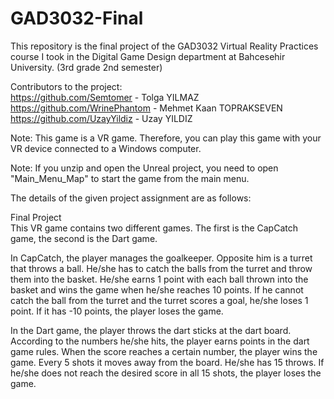 # GAD3032-Final
This repository is the final project of the GAD3032 Virtual Reality Practices course I took in the Digital Game Design department at Bahcesehir University. (3rd grade 2nd semester)

Contributors to the project:      
https://github.com/Semtomer - Tolga YILMAZ    
https://github.com/WrinePhantom - Mehmet Kaan TOPRAKSEVEN      
https://github.com/UzayYildiz - Uzay YILDIZ

Note: This game is a VR game. Therefore, you can play this game with your VR device connected to a Windows computer.

Note: If you unzip and open the Unreal project, you need to open "Main_Menu_Map" to start the game from the main menu.

The details of the given project assignment are as follows:

Final Project      
This VR game contains two different games. The first is the CapCatch game, the second is the Dart game.

In CapCatch, the player manages the goalkeeper. Opposite him is a turret that throws a ball. He/she has to catch the balls from the turret and throw them into the basket. He/she earns 1 point with each ball thrown into the basket and wins the game when he/she reaches 10 points. If he cannot catch the ball from the turret and the turret scores a goal, he/she loses 1 point. If it has -10 points, the player loses the game. 

In the Dart game, the player throws the dart sticks at the dart board. According to the numbers he/she hits, the player earns points in the dart game rules. When the score reaches a certain number, the player wins the game. Every 5 shots it moves away from the board. He/she has 15 throws. If he/she does not reach the desired score in all 15 shots, the player loses the game.
